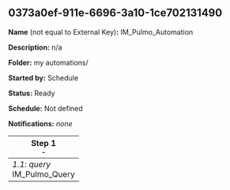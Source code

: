 ## 0373a0ef-911e-6696-3a10-1ce702131490

**Name** (not equal to External Key)**:** IM_Pulmo_Automation

**Description:** n/a

**Folder:** my automations/

**Started by:** Schedule

**Status:** Ready

**Schedule:** Not defined

**Notifications:** _none_


| Step 1<br>_<small>-</small>_ |
| --- |
| _1.1: query_<br>IM_Pulmo_Query |
